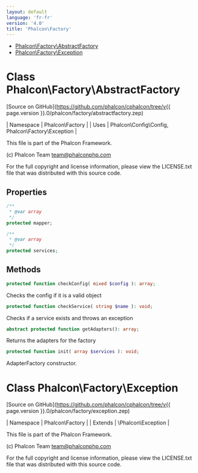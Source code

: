 ```yaml
---
layout: default
language: 'fr-fr'
version: '4.0'
title: 'Phalcon\Factory'
---
```


* [Phalcon\Factory\AbstractFactory](#Factory_AbstractFactory)
* [Phalcon\Factory\Exception](#Factory_Exception)

<h1 id="Factory_AbstractFactory">Class Phalcon\Factory\AbstractFactory</h1>

[Source on GitHub](https://github.com/phalcon/cphalcon/tree/v{{ page.version }}.0/phalcon/factory/abstractfactory.zep)

| Namespace | Phalcon\Factory | | Uses | Phalcon\Config\Config, Phalcon\Factory\Exception |

This file is part of the Phalcon Framework.

(c) Phalcon Team [&#x74;e&#97;&#x6d;&#64;&#x70;&#104;&#x61;&#108;&#x63;&#111;&#110;&#x70;&#104;&#x70;&#46;&#x63;&#111;&#x6d;](&#109;&#x61;&#105;&#x6c;&#116;&#x6f;&#58;&#x74;e&#97;&#x6d;&#64;&#x70;&#104;&#x61;&#108;&#x63;&#111;&#110;&#x70;&#104;&#x70;&#46;&#x63;&#111;&#x6d;)

For the full copyright and license information, please view the LICENSE.txt file that was distributed with this source code.

## Properties

```php
/**
 * @var array
 */
protected mapper;

/**
 * @var array
 */
protected services;

```

## Methods

```php
protected function checkConfig( mixed $config ): array;
```

Checks the config if it is a valid object

```php
protected function checkService( string $name ): void;
```

Checks if a service exists and throws an exception

```php
abstract protected function getAdapters(): array;
```

Returns the adapters for the factory

```php
protected function init( array $services ): void;
```

AdapterFactory constructor.

<h1 id="Factory_Exception">Class Phalcon\Factory\Exception</h1>

[Source on GitHub](https://github.com/phalcon/cphalcon/tree/v{{ page.version }}.0/phalcon/factory/exception.zep)

| Namespace | Phalcon\Factory | | Extends | \Phalcon\Exception |

This file is part of the Phalcon Framework.

(c) Phalcon Team [&#x74;e&#97;&#x6d;&#64;&#x70;&#104;&#x61;&#108;&#x63;&#111;&#110;&#x70;&#104;&#x70;&#46;&#x63;&#111;&#x6d;](&#109;&#x61;&#105;&#x6c;&#116;&#x6f;&#58;&#x74;e&#97;&#x6d;&#64;&#x70;&#104;&#x61;&#108;&#x63;&#111;&#110;&#x70;&#104;&#x70;&#46;&#x63;&#111;&#x6d;)

For the full copyright and license information, please view the LICENSE.txt file that was distributed with this source code.